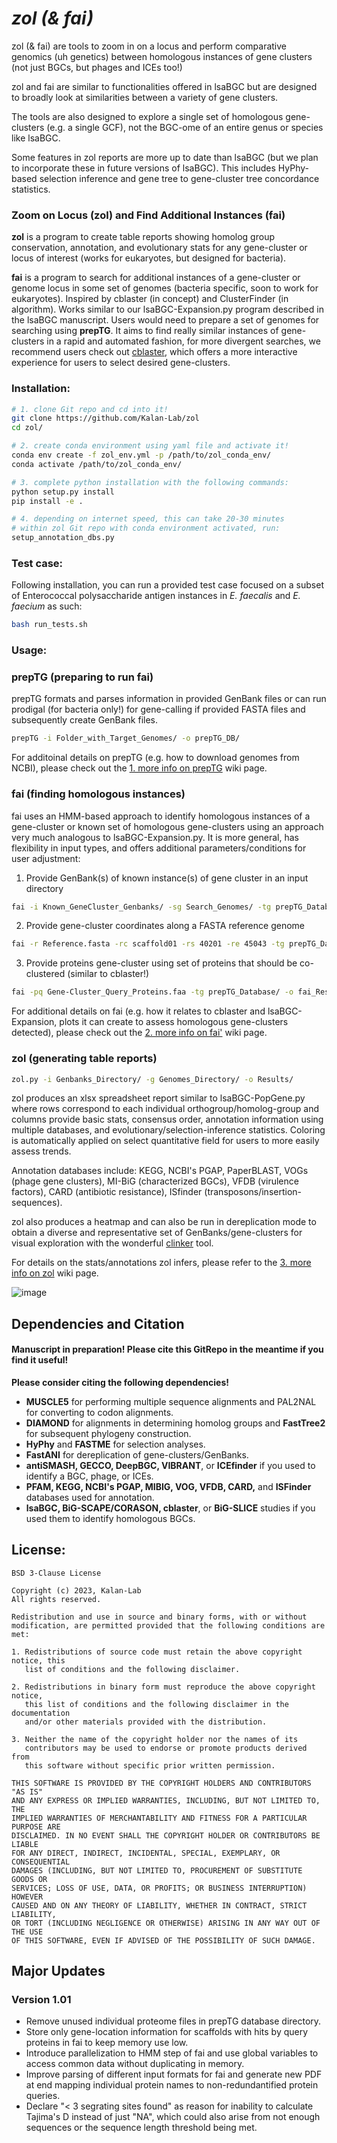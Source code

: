 # *zol (& fai)*

zol (& fai) are tools to zoom in on a locus and perform comparative genomics (uh genetics) between homologous instances of gene clusters (not just BGCs, but phages and ICEs too!)

zol and fai are similar to functionalities offered in lsaBGC but are designed to broadly look at similarities between a variety of gene clusters.

The tools are also designed to explore a single set of homologous gene-clusters (e.g. a single GCF), not the BGC-ome of an entire genus or species like lsaBGC.

Some features in zol reports are more up to date than lsaBGC (but we plan to incorporate these in future versions of lsaBGC). This includes HyPhy-based selection inference and gene tree to gene-cluster tree concordance statistics.

### Zoom on Locus (zol) and Find Additional Instances (fai)

**zol** is a program to create table reports showing homolog group conservation, annotation, and evolutionary stats for any gene-cluster or locus of interest (works for eukaryotes, but designed for bacteria).

**fai** is a program to search for additional instances of a gene-cluster or genome locus in some set of genomes (bacteria specific, soon to work for eukaryotes). Inspired by cblaster (in concept) and ClusterFinder (in algorithm). Works similar to our lsaBGC-Expansion.py program described in the lsaBGC manuscript. Users would need to prepare a set of genomes for searching using **prepTG**. It aims to find really similar instances of gene-clusters in a rapid and automated fashion, for more divergent searches, we recommend users check out [cblaster](https://github.com/gamcil/cblaster), which offers a more interactive experience for users to select desired gene-clusters.

### Installation:

```bash
# 1. clone Git repo and cd into it!
git clone https://github.com/Kalan-Lab/zol
cd zol/

# 2. create conda environment using yaml file and activate it!
conda env create -f zol_env.yml -p /path/to/zol_conda_env/
conda activate /path/to/zol_conda_env/

# 3. complete python installation with the following commands:
python setup.py install
pip install -e .

# 4. depending on internet speed, this can take 20-30 minutes
# within zol Git repo with conda environment activated, run:
setup_annotation_dbs.py
```

### Test case:

Following installation, you can run a provided test case focused on a subset of Enterococcal polysaccharide antigen instances in *E. faecalis* and *E. faecium* as such:

```bash
bash run_tests.sh
```

### Usage:

### prepTG (preparing to run fai)

prepTG formats and parses information in provided GenBank files or can run prodigal (for bacteria only!) for gene-calling if provided FASTA files and subsequently create GenBank files.

```bash
prepTG -i Folder_with_Target_Genomes/ -o prepTG_DB/
```

For additoinal details on prepTG (e.g. how to download genomes from NCBI), please check out the [1. more info on prepTG]() wiki page.

### fai (finding homologous instances)

fai uses an HMM-based approach to identify homologous instances of a gene-cluster or known set of homologous gene-clusters using an approach very much analogous to lsaBGC-Expansion.py. It is more general, has flexibility in input types, and offers additional parameters/conditions for user adjustment:

1. Provide GenBank(s) of known instance(s) of gene cluster in an input directory

```bash
fai -i Known_GeneCluster_Genbanks/ -sg Search_Genomes/ -tg prepTG_Database/ -o fai_Results/
```

2. Provide gene-cluster coordinates along a FASTA reference genome 

```bash
fai -r Reference.fasta -rc scaffold01 -rs 40201 -re 45043 -tg prepTG_Database/ -o fai_Results/
```

3. Provide proteins gene-cluster using set of proteins that should be co-clustered (similar to cblaster!)

```bash
fai -pq Gene-Cluster_Query_Proteins.faa -tg prepTG_Database/ -o fai_Results/
```

For additional details on fai (e.g. how it relates to cblaster and lsaBGC-Expansion, plots it can create to assess homologous gene-clusters detected), please check out the [2. more info on fai']() wiki page.

### zol (generating table reports)

```bash
zol.py -i Genbanks_Directory/ -g Genomes_Directory/ -o Results/
```

zol produces an xlsx spreadsheet report similar to lsaBGC-PopGene.py where rows correspond to each individual orthogroup/homolog-group and columns provide basic stats, consensus order, annotation information using multiple databases, and evolutionary/selection-inference statistics. Coloring is automatically applied on select quantitative field for users to more easily assess trends.

Annotation databases include: KEGG, NCBI's PGAP, PaperBLAST, VOGs (phage gene clusters), MI-BiG (characterized BGCs), VFDB (virulence factors), CARD (antibiotic resistance), ISfinder (transposons/insertion-sequences).

zol also produces a heatmap and can also be run in dereplication mode to obtain a diverse and representative set of GenBanks/gene-clusters for visual exploration with the wonderful [clinker](https://github.com/gamcil/clinker) tool. 

For details on the stats/annotations zol infers, please refer to the [3. more info on zol](https://github.com/Kalan-Lab/zol/wiki/3.-more-info-on-zol/) wiki page.


![image](https://user-images.githubusercontent.com/4260723/214199267-81546d36-c98d-4394-a146-f9679e0628fe.png)


## Dependencies and Citation

#### Manuscript in preparation! Please cite this GitRepo in the meantime if you find it useful!

**Please consider citing the following dependencies!**
* **MUSCLE5** for performing multiple sequence alignments and PAL2NAL for converting to codon alignments.
* **DIAMOND** for alignments in determining homolog groups and **FastTree2** for subsequent phylogeny construction.
* **HyPhy** and **FASTME** for selection analyses.
* **FastANI** for dereplication of gene-clusters/GenBanks.
* **antiSMASH, GECCO, DeepBGC, VIBRANT**, or **ICEfinder** if you used to identify a BGC, phage, or ICEs.
* **PFAM, KEGG, NCBI's PGAP, MIBIG, VOG, VFDB, CARD,** and **ISFinder** databases used for annotation. 
* **lsaBGC, BiG-SCAPE/CORASON, cblaster**, or **BiG-SLICE** studies if you used them to identify homologous BGCs.

## License:

```
BSD 3-Clause License

Copyright (c) 2023, Kalan-Lab
All rights reserved.

Redistribution and use in source and binary forms, with or without
modification, are permitted provided that the following conditions are met:

1. Redistributions of source code must retain the above copyright notice, this
   list of conditions and the following disclaimer.

2. Redistributions in binary form must reproduce the above copyright notice,
   this list of conditions and the following disclaimer in the documentation
   and/or other materials provided with the distribution.

3. Neither the name of the copyright holder nor the names of its
   contributors may be used to endorse or promote products derived from
   this software without specific prior written permission.

THIS SOFTWARE IS PROVIDED BY THE COPYRIGHT HOLDERS AND CONTRIBUTORS "AS IS"
AND ANY EXPRESS OR IMPLIED WARRANTIES, INCLUDING, BUT NOT LIMITED TO, THE
IMPLIED WARRANTIES OF MERCHANTABILITY AND FITNESS FOR A PARTICULAR PURPOSE ARE
DISCLAIMED. IN NO EVENT SHALL THE COPYRIGHT HOLDER OR CONTRIBUTORS BE LIABLE
FOR ANY DIRECT, INDIRECT, INCIDENTAL, SPECIAL, EXEMPLARY, OR CONSEQUENTIAL
DAMAGES (INCLUDING, BUT NOT LIMITED TO, PROCUREMENT OF SUBSTITUTE GOODS OR
SERVICES; LOSS OF USE, DATA, OR PROFITS; OR BUSINESS INTERRUPTION) HOWEVER
CAUSED AND ON ANY THEORY OF LIABILITY, WHETHER IN CONTRACT, STRICT LIABILITY,
OR TORT (INCLUDING NEGLIGENCE OR OTHERWISE) ARISING IN ANY WAY OUT OF THE USE
OF THIS SOFTWARE, EVEN IF ADVISED OF THE POSSIBILITY OF SUCH DAMAGE.
```

## Major Updates 

### Version 1.01

- Remove unused individual proteome files in prepTG database directory.
- Store only gene-location information for scaffolds with hits by query proteins in fai to keep memory use low.
- Introduce parallelization to HMM step of fai and use global variables to access common data without duplicating in memory.
- Improve parsing of different input formats for fai and generate new PDF at end mapping individual protein names to non-redundantified protein queries.
- Declare "< 3 segrating sites found" as reason for inability to calculate Tajima's D instead of just "NA", which could also arise from not enough sequences or the sequence length threshold being met. 
